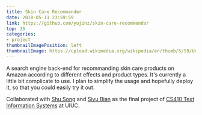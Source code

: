 ```yaml
---
title: Skin Care Recommander
date: 2018-05-11 23:59:59
link: https://github.com/yujinz/skin-care-recommender
top: 35
categories:
- project
thumbnailImagePosition: left
thumbnailImage: https://upload.wikimedia.org/wikipedia/en/thumb/5/59/Under_construction_svg.svg/1024px-Under_construction_svg.svg.png
---
```


A search engine back-end for recommanding skin care products on Amazon according to different effects and product types. It's currently a little bit complicate to use. I plan to simplify the usage and hopefully deploy it, so that you could easily try it out.
<!-- more -->

Collaborated with [Shu Song](https://github.com/SusieeSong) and [Siyu Bian](https://github.com/siyubian) as the final project of [CS410 Text Information Systems](https://courses.engr.illinois.edu/cs410/sp2018/) at UIUC.